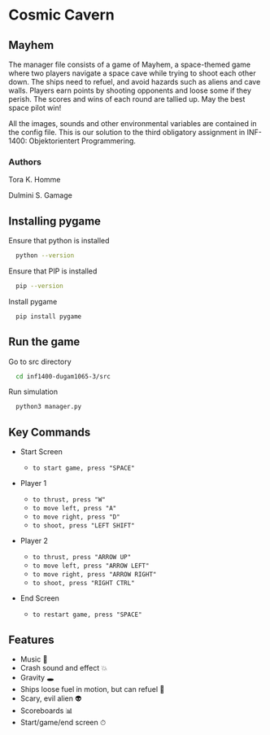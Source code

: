 # Cosmic Cavern

## Mayhem
The manager file consists of a game of Mayhem, a space-themed game where two players navigate a space cave while trying to shoot each other down. The ships need to refuel, and avoid hazards such as aliens and cave walls. Players earn points by shooting opponents and loose some if they perish. The scores and wins of each round are tallied up. May the best space pilot win!

All the images, sounds and other environmental variables are contained in the config file.
This is our solution to the third obligatory assignment in INF-1400: Objektorientert Programmering.

### Authors
Tora K. Homme

Dulmini S. Gamage

## Installing pygame
Ensure that python is installed

```bash
  python --version
```

Ensure that PIP is installed

```bash
  pip --version
```

Install pygame 

```bash
  pip install pygame
```

## Run the game
Go to src directory

```bash
  cd inf1400-dugam1065-3/src
```

Run simulation

```bash
  python3 manager.py
```

## Key Commands
- Start Screen
    - ```to start game, press "SPACE"```


- Player 1
  - ```to thrust, press "W"```
  - ```to move left, press "A"```
  - ```to move right, press "D"```
  - ```to shoot, press "LEFT SHIFT"```

- Player 2
  - ```to thrust, press "ARROW UP"```
  - ```to move left, press "ARROW LEFT"```
  - ```to move right, press "ARROW RIGHT"```
  - ```to shoot, press "RIGHT CTRL"```

- End Screen
    - ```to restart game, press "SPACE"```

## Features
- Music 🎵
- Crash sound and effect 💥
- Gravity 🕳
- Ships loose fuel in motion, but can refuel 🚀
- Scary, evil alien 👽
- Scoreboards 📊
- Start/game/end screen ⏱

